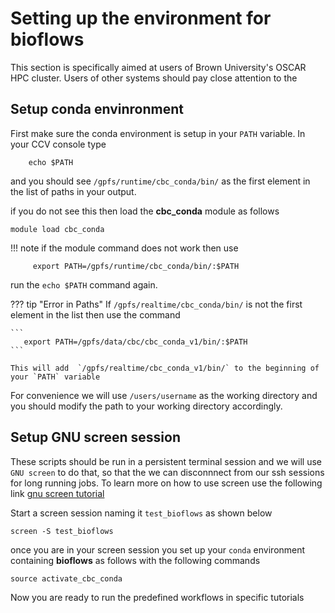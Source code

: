 # Setting up the environment for **bioflows**

This section is specifically aimed at users of Brown University's OSCAR HPC cluster. Users of other systems should pay close attention to the 

## Setup conda envinronment
First make sure the conda environment is setup in your `PATH`
variable. In your CCV console type

```
    echo $PATH
```

and you should see `/gpfs/runtime/cbc_conda/bin/` as the first
element in the list of paths in your output.

if you do not see this then load the **cbc_conda** module as follows

```
module load cbc_conda
```

!!! note
   if the module command does not work then use   
   ```
        export PATH=/gpfs/runtime/cbc_conda/bin/:$PATH
   ```
 
run the `echo $PATH` command again.

??? tip "Error in Paths"
    If  `/gpfs/realtime/cbc_conda/bin/` is not the first element in the list then use the command 
	
	```
	   export PATH=/gpfs/data/cbc/cbc_conda_v1/bin/:$PATH 
    ```
      
    This will add  `/gpfs/realtime/cbc_conda_v1/bin/` to the beginning of your `PATH` variable

For convenience we will use `/users/username` as the working directory and you should modify
the path to your working directory accordingly.

## Setup GNU screen session
These scripts should be run in a persistent terminal session and we will
use `GNU screen` to do that, so that the we can disconnnect from our ssh
sessions for long running jobs. To learn more on how to use screen use
the following link
[gnu
screen tutorial](https://www.linode.com/docs/networking/ssh/using-gnu-screen-to-manage-persistent-terminal-sessions)

Start a screen session naming it `test_bioflows` as shown below

```
screen -S test_bioflows
``` 

once you are in your screen session you set up your `conda` environment containing **bioflows** as follows
with the following commands
```
source activate_cbc_conda
```

Now you are ready to run the predefined workflows in specific tutorials